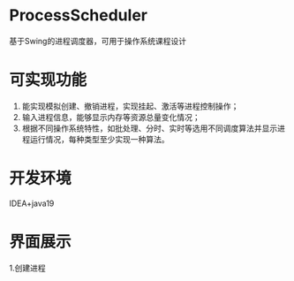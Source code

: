 # ProcessScheduler
基于Swing的进程调度器，可用于操作系统课程设计
# 可实现功能
1. 能实现模拟创建、撤销进程，实现挂起、激活等进程控制操作；
2. 输入进程信息，能够显示内存等资源总量变化情况；
3. 根据不同操作系统特性，如批处理、分时、实时等选用不同调度算法并显示进程运行情况，每种类型至少实现一种算法。
# 开发环境
IDEA+java19
# 界面展示
1.创建进程
